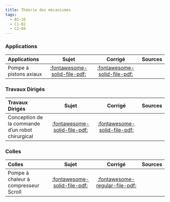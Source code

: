 ```yaml
---
title: Théorie des mécanismes 
tags:
  - B2-16
  - C1-02
  - C2-04
---
```



### Applications 
 
| Applications | Sujet | Corrigé | Sources  | 
| :-------------- | :---: | :-----: | :------: | 
| Pompe à pistons axiaux | [:fontawesome-solid-file-pdf:](http://xpessoles-cpge.fr/pdf/Cy_06_02_Activation_01_Sujet.pdf) | [:fontawesome-solid-file-pdf:](http://xpessoles-cpge.fr/pdf/Cy_06_02_Activation_01_Corrige.pdf) | | Exercices d'application | [:fontawesome-solid-file-pdf:](http://xpessoles-cpge.fr/pdf/Cy_06_02_Application_01_Sujet.pdf) | [:fontawesome-regular-file-pdf:](http://xpessoles-cpge.fr/pdf/Cy_06_02_Application_01_Corrige.pdf) | [:material-github:](https://github.com/xpessoles/PSI_Cy_06_ChaineSolides/tree/main/Chapitre_02_Hyperstatisme/Cy_06_02_Application_01) | 

### Travaux Dirigés 
 
| Travaux Dirigés | Sujet | Corrigé | Sources  | 
| :-------------- | :---: | :-----: | :------: | 
| Conception de la commande d’un robot chirurgical | [:fontawesome-solid-file-pdf:](http://xpessoles-cpge.fr/pdf/Cy_06_02_Colle_03_DaVinci_Sujet.pdf) | [:fontawesome-solid-file-pdf:](http://xpessoles-cpge.fr/pdf/Cy_06_02_Colle_03_DaVinci_Corrige.pdf) | | Suspension de l'AddBike | [:fontawesome-solid-file-pdf:](http://xpessoles-cpge.fr/pdf/Cy_06_02_TD_01_AddBike_Sujet.pdf) | [:fontawesome-regular-file-pdf:](http://xpessoles-cpge.fr/pdf/Cy_06_02_TD_01_AddBike_Corrige.pdf) | | Micromanipulateur compact pour la chirurgie endoscopique | [:fontawesome-solid-file-pdf:](http://xpessoles-cpge.fr/pdf/Cy_06_02_TD_02_MC2E_Sujet.pdf) | [:fontawesome-solid-file-pdf:](http://xpessoles-cpge.fr/pdf/Cy_06_02_TD_02_MC2E_Corrige.pdf) | | Système de dépose de poudre | [:fontawesome-solid-file-pdf:](http://xpessoles-cpge.fr/pdf/Cy_06_02_TD_03_Prehenseur_Sujet.pdf) | [:fontawesome-solid-file-pdf:](http://xpessoles-cpge.fr/pdf/Cy_06_02_TD_03_Prehenseur_Corrige.pdf) | | Tuyère à ouverture variable | [:fontawesome-solid-file-pdf:](http://xpessoles-cpge.fr/pdf/Cy_06_02_TD_04_Tuyere_Sujet.pdf) | [:fontawesome-regular-file-pdf:](http://xpessoles-cpge.fr/pdf/Cy_06_02_TD_04_Tuyere_Corrige.pdf) | | Robovolc | [:fontawesome-solid-file-pdf:](http://xpessoles-cpge.fr/pdf/Cy_06_02_TD_06_Robovolc_Sujet.pdf) | [:fontawesome-regular-file-pdf:](http://xpessoles-cpge.fr/pdf/Cy_06_02_TD_06_Robovolc_Corrige.pdf) | [:material-github:](https://github.com/xpessoles/PSI_Cy_06_ChaineSolides/tree/main/Chapitre_02_Hyperstatisme/Cy_06_02_TD_06_Robovolc) | 

### Colles 
 
| Colles | Sujet | Corrigé | Sources  | 
| :-------------- | :---: | :-----: | :------: | 
| Pompe à chaleur à compresseur Scroll | [:fontawesome-solid-file-pdf:](http://xpessoles-cpge.fr/pdf/Cy_06_02_Colle_01_Scroll_Sujet.pdf) | [:fontawesome-regular-file-pdf:](http://xpessoles-cpge.fr/pdf/Cy_06_02_Colle_01_Scroll_Corrige.pdf) | | Interface maître et esclave d'un robot | [:fontawesome-solid-file-pdf:](http://xpessoles-cpge.fr/pdf/Cy_06_02_Colle_02_Hoeken_Sujet.pdf) | [:fontawesome-solid-file-pdf:](http://xpessoles-cpge.fr/pdf/Cy_06_02_Colle_02_Hoeken_Corrige.pdf) | | Nacelle articulée grande portée | [:fontawesome-solid-file-pdf:](http://xpessoles-cpge.fr/pdf/Cy_06_02_Colle_04_Nacelle_Sujet.pdf) | [:fontawesome-solid-file-pdf:](http://xpessoles-cpge.fr/pdf/Cy_06_02_Colle_04_Nacelle_Corrige.pdf) | [:material-github:](https://github.com/xpessoles/PSI_Cy_06_ChaineSolides/tree/main/Chapitre_02_Hyperstatisme/Cy_06_02_Colle_04_Nacelle) | 


